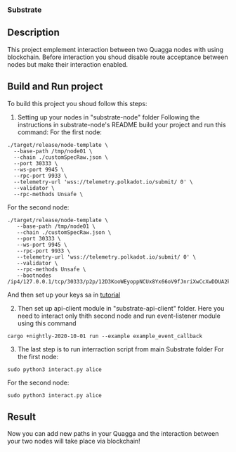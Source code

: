 ### Substrate

## Description
This project emplement interaction between two Quagga nodes with using blockchain.
Before interaction you shoud disable route acceptance between nodes but make their interaction enabled.

## Build and Run project
To build this project you shoud follow this steps:
1) Setting up your nodes in "substrate-node" folder
Following the instructions in substrate-node's README build your project and run this command:
For the first node:
```shell
./target/release/node-template \
  --base-path /tmp/node01 \
  --chain ./customSpecRaw.json \
  --port 30333 \
  --ws-port 9945 \
  --rpc-port 9933 \
  --telemetry-url 'wss://telemetry.polkadot.io/submit/ 0' \
  --validator \
  --rpc-methods Unsafe \
```

For the second node:
```shell
./target/release/node-template \
   --base-path /tmp/node01 \
   --chain ./customSpecRaw.json \
   --port 30333 \
   --ws-port 9945 \
   --rpc-port 9933 \
   --telemetry-url 'wss://telemetry.polkadot.io/submit/ 0' \
   --validator \
   --rpc-methods Unsafe \
   --bootnodes /ip4/127.0.0.1/tcp/30333/p2p/12D3KooWEyoppNCUx8Yx66oV9fJnriXwCcXwDDUA2kj6vnc6iDEp
```

And then set up your keys sa in [tutorial](https://substrate.dev/docs/en/tutorials/start-a-private-network/customchain)

2) Then set up api-client module in "substrate-api-client" folder. 
Here you need to interact only thith second node and run event-listener module using this command
```shell
cargo +nightly-2020-10-01 run --example example_event_callback
```

3) The last step is to run interraction script from main Substrate folder
For the first node:
```shell
sudo python3 interact.py alice
```
For the second node:
```shell
sudo python3 interact.py alice
```

## Result
Now you can add new paths in your Quagga and the interaction between your two nodes will take place via blockchain!
